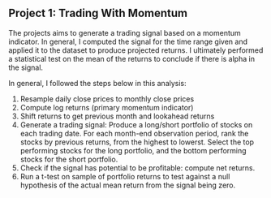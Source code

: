 ## Project 1: Trading With Momentum

The projects aims to generate a trading signal based on a momentum indicator. In general, I computed the signal for the time range given and applied it to the dataset to produce projected returns. I ultimately performed a statistical test on the mean of the returns to conclude if there is alpha in the signal.

In general, I followed the steps below in this analysis:

1. Resample daily close prices to monthly close prices
2. Compute log returns (primary momentum indicator)
3. Shift returns to get previous month and lookahead returns
4. Generate a trading signal: Produce a long/short portfolio of stocks on each trading date. For each month-end observation period, rank the stocks by previous returns, from the highest to lowerst. Select the top performing stocks for the long portfolio, and the bottom performing stocks for the short portfolio.
5. Check if the signal has potential to be profitable: compute net returns.
6. Run a t-test on sample of portfolio returns to test against a null hypothesis of the actual mean return from the signal being zero.

